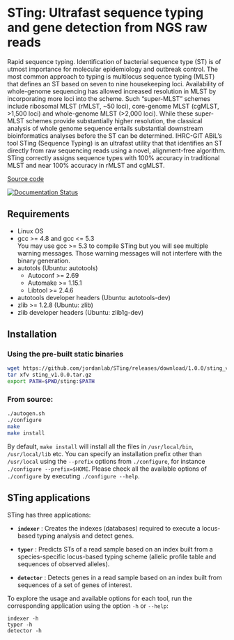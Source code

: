 # STing: Ultrafast sequence typing and gene detection from NGS raw reads



Rapid sequence typing.  Identification of bacterial sequence type (ST) is of utmost importance for molecular epidemiology and outbreak control.  The most common approach to typing is multilocus sequence typing (MLST) that defines an ST based on seven to nine housekeeping loci.  Availability of whole-genome sequencing has allowed increased resolution in MLST by incorporating more loci into the scheme.  Such “super-MLST” schemes include ribosomal MLST (rMLST, ~50 loci), core-genome MLST (cgMLST, >1,500 loci) and whole-genome MLST (>2,000 loci).  While these super-MLST schemes provide substantially higher resolution, the classical analysis of whole genome sequence entails substantial downstream bioinformatics analyses before the ST can be determined.  IHRC-GIT ABiL’s tool STing (Sequence Typing) is an ultrafast utility that that identifies an ST directly from raw sequencing reads using a novel, alignment-free algorithm.  STing correctly assigns sequence types with 100% accuracy in traditional MLST and near 100% accuracy in rMLST and cgMLST.


[Source code](https://github.com/jordanlab/STing)

[![Documentation Status](https://readthedocs.org/projects/sting/badge/?version=latest)](https://sting.readthedocs.io/en/latest/?badge=latest)  

## Requirements


- Linux OS
- gcc >= 4.8 and gcc <= 5.3 </br>
    You may use gcc >= 5.3 to compile STing but you will see multiple warning messages. Those warning messages will not interfere with the binary generation.
- autotols (Ubuntu: autotools)
    - Autoconf >= 2.69
    - Automake >= 1.15.1
    - Libtool >= 2.4.6
- autotools developer headers (Ubuntu: autotools-dev)
- zlib >= 1.2.8 (Ubuntu: zlib)
- zlib developer headers  (Ubuntu: zlib1g-dev)

## Installation

### Using the pre-built static binaries

```bash
wget https://github.com/jordanlab/STing/releases/download/1.0.0/sting_v1.0.0.tar.gz
tar xfv sting_v1.0.0.tar.gz
export PATH=$PWD/sting:$PATH
```

### From source: 
```bash
./autogen.sh
./configure
make
make install
```


By default, `make install` will install all the files in ```/usr/local/bin```, ```/usr/local/lib``` etc.  You can specify an installation prefix other than ```/usr/local``` using the ```--prefix``` options from ```./configure```, for instance ```./configure --prefix=$HOME```.  Please check all the available options of ```./configure``` by executing ```./configure --help```.

## STing applications

STing has three applications:

* **```indexer```**
: Creates the indexes (databases) required to execute a locus-based typing analysis and detect genes.

* **```typer```**
: Predicts STs of a read sample based on an index built from a species-specific locus-based typing scheme (allelic profile table and sequences of observed alleles).

* **```detector```**
: Detects genes in a read sample based on an index built from sequences of a set of genes of interest.

To explore the usage and available options for each tool, run the corresponding application using the option ```-h``` or ```--help```:

```
indexer -h
typer -h
detector -h
```
